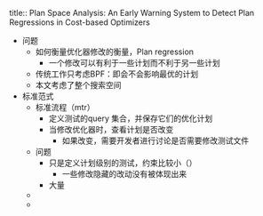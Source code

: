title:: Plan Space Analysis: An Early Warning System to Detect Plan Regressions in Cost-based Optimizers

- 问题
	- 如何衡量优化器修改的衡量，Plan regression
		- 一个修改可以有利于一些计划而不利于另一些计划
	- 传统工作只考虑BPF：即会不会影响最优的计划
	- 本文考虑了整个搜索空间
- 标准范式
	- 标准流程（mtr）
		- 定义测试的query 集合，并保存它们的优化计划
		- 当修改优化器时，查看计划是否改变
			- 如果改变，需要开发者进行讨论是否需要修改测试文件
	- 问题
		- 只是定义计划级别的测试，约束比较小（）
			- 一些修改隐藏的改动没有被体现出来
		- 大量
	-
	-